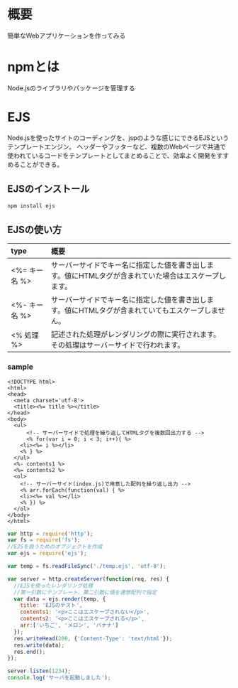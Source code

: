 # 概要

簡単なWebアプリケーションを作ってみる

# npmとは

Node.jsのライブラリやパッケージを管理する

# EJS

Node.jsを使ったサイトのコーディングを、jspのような感じにできるEJSというテンプレートエンジン。
ヘッダーやフッターなど、複数のWebページで共通で使われているコードをテンプレートとしてまとめることで、効率よく開発をすすめることができる。

## EJSのインストール

```sh
npm install ejs
```

## EJSの使い方

| type | 概要 |
|:---|:---|
| <%= キー名 %> | サーバーサイドでキー名に指定した値を書き出します。値にHTMLタグが含まれていた場合はエスケープします。 |
| <%- キー名 %> | サーバーサイドでキー名に指定した値を書き出します。値にHTMLタグが含まれていてもエスケープしません。 |
| <% 処理 %> | 記述された処理がレンダリングの際に実行されます。その処理はサーバーサイドで行われます。 |

### sample

```ejs:temp.ejs
<!DOCTYPE html>
<html>
<head>
  <meta charset='utf-8'>
  <title><%= title %></title>
</head>
<body>
  <ul>
      <!-- サーバーサイドで処理を繰り返してHTMLタグを複数回出力する -->
      <% for(var i = 0; i < 3; i++){ %>
    <li><%= i %></li>
    <% } %>
  </ul>
  <%- contents1 %>
  <%= contents2 %>
  <ol>  
    <!-- サーバーサイド(index.js)で用意した配列を繰り返し出力 -->
    <% arr.forEach(function(val) { %>
    <li><%= val %></li>
    <% }) %>
  </ol>
</body>
</html>

```

```javascript:index.js
var http = require('http');
var fs = require('fs');
//EJSを扱うためのオブジェクトを作成
var ejs = require('ejs');

var temp = fs.readFileSync('./temp.ejs', 'utf-8');

var server = http.createServer(function(req, res) {
  //EJSを使ったレンダリング処理
  //第一引数にテンプレート、第二引数に値を連想配列で指定
  var data = ejs.render(temp, {
    title: 'EJSのテスト',
    contents1: '<p>ここはエスケープされない</p>',
    contents2: '<p>ここはエスケープされる</p>',
    arr:['いちご', 'メロン', 'バナナ']
  });
  res.writeHead(200, {'Content-Type': 'text/html'});
  res.write(data);
  res.end();
});

server.listen(1234);
console.log('サーバを起動しました');
```




